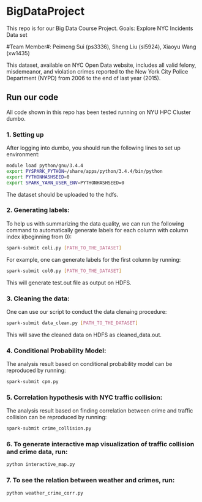 # BigDataProject
This repo is for our Big Data Course Project.
Goals: Explore NYC Incidents Data set

#Team Member#: Peimeng Sui (ps3336), Sheng Liu (sl5924), Xiaoyu Wang (xw1435)

This dataset, available on NYC Open Data website, includes all valid felony, misdemeanor, and violation crimes reported to the New York City Police Department (NYPD) from 2006 to the end of last year (2015).

## Run our code 
All code shown in this repo has been tested running on NYU HPC Cluster dumbo. 
### 1. Setting up
After logging into dumbo, you should run the following lines to set up environment:
```bash
module load python/gnu/3.4.4 
export PYSPARK_PYTHON=/share/apps/python/3.4.4/bin/python 
export PYTHONHASHSEED=0 
export SPARK_YARN_USER_ENV=PYTHONHASHSEED=0
```
The dataset should be uploaded to the hdfs.
### 2. Generating labels:
To help us with summarizing the data quality, we can run the following command to automatically generate labels for each column with column index i(beginning from 0):
```bash
spark-submit coli.py [PATH_TO_THE_DATASET]
```
For example, one can generate labels for the first column by running:
```bash
spark-submit col0.py [PATH_TO_THE_DATASET]
```
This will generate test.out file as output on HDFS.
### 3. Cleaning the data:
One can use our script to conduct the data clenaing procedure:
```bash
spark-submit data_clean.py [PATH_TO_THE_DATASET]
```
This will save the cleaned data on HDFS as cleaned_data.out.

### 4. Conditional Probability Model:
The analysis result based on conditional probability model can be reproduced by running:
```bash
spark-submit cpm.py
```
### 5. Correlation hypothesis with NYC traffic collision:
The analysis result based on finding correlation between crime and traffic collision can be reproduced by running:
```bash
spark-submit crime_collision.py
```
### 6. To generate interactive map visualization of traffic collision and crime data, run:
```bash
python interactive_map.py
```
### 7. To see the relation between weather and crimes, run:
```bash
python weather_crime_corr.py
```

